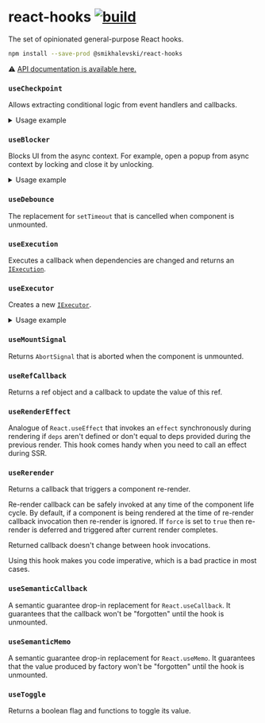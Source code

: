 # react-hooks [![build](https://github.com/smikhalevski/react-hooks/actions/workflows/master.yml/badge.svg?branch=master&event=push)](https://github.com/smikhalevski/react-hooks/actions/workflows/master.yml)

The set of opinionated general-purpose React hooks.

```sh
npm install --save-prod @smikhalevski/react-hooks
```

⚠️ [API documentation is available here.](https://smikhalevski.github.io/react-hooks/)

### `useCheckpoint`

Allows extracting conditional logic from event handlers and callbacks.

<details>
<summary>Usage example</summary>

```tsx
import {FC, MouseEvent} from 'react';
import {useCheckpoint} from '@smikhalevski/react-hooks';

// The delete button that requires user to be logged in.
const DeleteButton: FC = () => {

  // The event handler that must be called only if user is logged in.
  const handleClick = (event: MouseEvent): void => {
    // Proceed with deletion.
  };

  // The callback that checks that the user is logged in, can be async.
  const isUserLoggedIn = (): void => {
    return false;
  };

  // The checkpoint fallback logic that should be used if user tried to
  // invoke a handler, but wasn't logged in.
  const handleOpenLoginPopup = (replay: () => void): void => {
    // Open a login popup here. After user was successfully logged in,
    // you can replay user the action that caused the fallback.
  };

  const loginCheckpoint = useCheckpoint(isUserLoggedIn, handleOpenLoginPopup);

  // After the button is clicked, the checkpoint ensures that user is
  // logged in and then invokes the handler or the fallback. 
  return (
      <button onClick={loginCheckpoint.guard(handleClick, (event) => event.persist())}>
        {'Delete'}
      </button>
  );
}
```

</details>

### `useBlocker`

Blocks UI from the async context. For example, open a popup from async context by locking and close it by unlocking.

<details>
<summary>Usage example</summary>

```tsx
import {FC} from 'react';
import {useBlocker} from '@smikhalevski/react-hooks';

const DeleteButton: FC = () => {

  const blocker = useBlocker<boolean>();

  const handleDelete = async () => {
    if (await blocker.block()) {
      // Proceed with deletion.
    }
  };

  return (
      <>
        <Popup opened={blocker.blocked}>
          {'Are you sure?'}

          <button onClick={() => blocker.unblock(false)}>
            {'No, don\'t delete'}
          </button>

          <button onClick={() => blocker.unblock(true)}>
            {'Yes, delete'}
          </button>
        </Popup>

        <button
            disabled={blocker.blocked}
            onClick={handleDelete}
        >
          {'Delete'}
        </button>
      </>
  );
};
```

</details>

### `useDebounce`

The replacement for `setTimeout` that is cancelled when component is unmounted.

### `useExecution`

Executes a callback when dependencies are changed and returns
an [`IExecution`](https://smikhalevski.github.io/react-hooks/interfaces/iexecution.html).

### `useExecutor`

Creates a new [`IExecutor`](https://smikhalevski.github.io/react-hooks/interfaces/iexecutor.html).

<details>
<summary>Usage example</summary>

```tsx
import {FC} from 'react';
import {useExecutor} from '@smikhalevski/react-hooks';

const DeleteButton: FC = () => {

  const executor = useExecutor();

  const handleDelete = () => {
    executor.execute(async () => {
      // Execute deletion login here.
    });
  };

  return (
      <button
          onClick={handleDelete}
          disabled={executor.pending}
      >
        {'Delete'}
      </button>
  );
};
```

</details>

### `useMountSignal`

Returns `AbortSignal` that is aborted when the component is unmounted.

### `useRefCallback`

Returns a ref object and a callback to update the value of this ref.

### `useRenderEffect`

Analogue of `React.useEffect` that invokes an `effect` synchronously during rendering if `deps` aren't defined or don't
equal to deps provided during the previous render. This hook comes handy when you need to call an effect during SSR.

### `useRerender`

Returns a callback that triggers a component re-render.

Re-render callback can be safely invoked at any time of the component life cycle. By default, if a component is being
rendered at the time of re-render callback invocation then re-render is ignored. If `force` is set to `true` then
re-render is deferred and triggered after current render completes.

Returned callback doesn't change between hook invocations.

Using this hook makes you code imperative, which is a bad practice in most cases.

### `useSemanticCallback`

A semantic guarantee drop-in replacement for `React.useCallback`. It guarantees that the callback won't be "forgotten"
until the hook is unmounted.

### `useSemanticMemo`

A semantic guarantee drop-in replacement for `React.useMemo`. It guarantees that the value produced by factory won't
be "forgotten" until the hook is unmounted.

### `useToggle`

Returns a boolean flag and functions to toggle its value.
